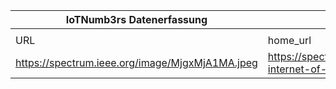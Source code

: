 |IoTNumb3rs Datenerfassung|||||||||||
| ---- | ---- | ---- | ---- | ---- | ---- | ---- | ---- | ---- | ---- | ---- |
||||||||||||
|URL|home_url|filename|device_class|device_count|market_class|market_volume|prognosis_year|publication_year|authorship_class|Dropbox folder|
|https://spectrum.ieee.org/image/MjgxMjA1MA.jpeg|https://spectrum.ieee.org/telecom/internet/the-internet-of-fewer-things|file6_MjgxMjA1MA.jpeg|generic IoT|50000000000|||2020|2016|journalist|marielledemuth/20181122-1507|
